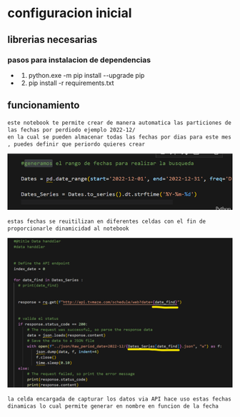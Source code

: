 
# configuracion inicial 


## librerias necesarias 

 ### pasos para instalacion de dependencias 
    
   * 1) python.exe -m pip install --upgrade pip
   * 2) pip install -r requirements.txt
 

 ## funcionamiento 

    este notebook te permite crear de manera automatica las particiones de las fechas por perdiodo ejemplo 2022-12/
    en la cual se pueden almacenar todas las fechas por dias para este mes , puedes definir que periordo quieres crear 

   ![Alt text](/img/image.png) 

    estas fechas se reuitilizan en diferentes celdas con el fin de proporcionarle dinamicidad al notebook 

   ![Alt text](/img/image-1.png)

    la celda encargada de capturar los datos via API hace uso estas fechas dinamicas lo cual permite generar en nombre en funcion de la fecha 



